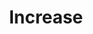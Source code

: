 ---
title: Increase
layout: definition
brief: The process of splitting a stong healthy colony into two or more colonies to increase the number of colonies in an apiary.
see_also: 
  - title: Smoker
    file: smoker
  - title: Honey
    file: honey 
---